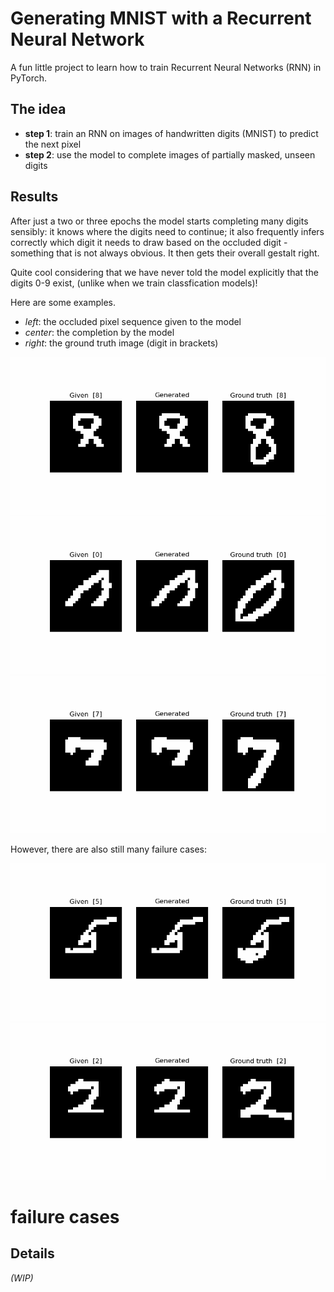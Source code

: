 # Generating MNIST with a Recurrent Neural Network

A fun little project to learn how to train Recurrent Neural Networks (RNN) in PyTorch.

## The idea

* **step 1**: train an RNN on images of handwritten digits (MNIST) to predict the next pixel
* **step 2**: use the model to complete images of partially masked, unseen digits

## Results

After just a two or three epochs the model starts completing many digits sensibly:
it knows where the digits need to continue; it also frequently infers correctly
which digit it needs to draw based on the occluded digit - something that is not always obvious.
It then gets their overall gestalt right. 

Quite cool considering that we have never told the model explicitly that the digits 0-9 exist,
(unlike when we train classfication models)!

Here are some examples. 

* *left*: the occluded pixel sequence given to the model
* *center*: the completion by the model
* *right*: the ground truth image (digit in brackets)

![example](plots/3480.gif)
![example](plots/0952.gif)
![example](plots/4866.gif)

However, there are also still many failure cases:

![example 0](plots/0216.gif)
![example 0](plots/1809.gif)

# failure cases

## Details

*(WIP)*